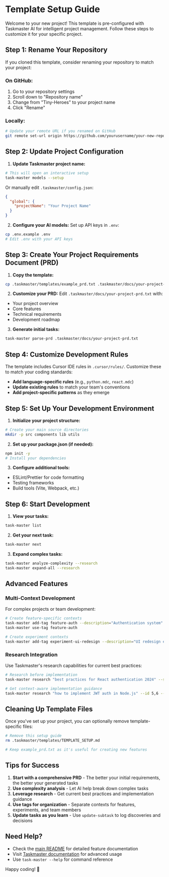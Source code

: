 # Template Setup Guide

Welcome to your new project! This template is pre-configured with Taskmaster AI for intelligent project management. Follow these steps to customize it for your specific project.

## Step 1: Rename Your Repository

If you cloned this template, consider renaming your repository to match your project:

### On GitHub:
1. Go to your repository settings
2. Scroll down to "Repository name"
3. Change from "Tiny-Heroes" to your project name
4. Click "Rename"

### Locally:
```bash
# Update your remote URL if you renamed on GitHub
git remote set-url origin https://github.com/yourusername/your-new-repo-name.git
```

## Step 2: Update Project Configuration

1. **Update Taskmaster project name:**
```bash
# This will open an interactive setup
task-master models --setup
```

Or manually edit `.taskmaster/config.json`:
```json
{
  "global": {
    "projectName": "Your Project Name"
  }
}
```

2. **Configure your AI models:**
Set up API keys in `.env`:
```bash
cp .env.example .env
# Edit .env with your API keys
```

## Step 3: Create Your Project Requirements Document (PRD)

1. **Copy the template:**
```bash
cp .taskmaster/templates/example_prd.txt .taskmaster/docs/your-project-prd.txt
```

2. **Customize your PRD:**
Edit `.taskmaster/docs/your-project-prd.txt` with:
- Your project overview
- Core features
- Technical requirements
- Development roadmap

3. **Generate initial tasks:**
```bash
task-master parse-prd .taskmaster/docs/your-project-prd.txt
```

## Step 4: Customize Development Rules

The template includes Cursor IDE rules in `.cursor/rules/`. Customize these to match your coding standards:

- **Add language-specific rules** (e.g., `python.mdc`, `react.mdc`)
- **Update existing rules** to match your team's conventions
- **Add project-specific patterns** as they emerge

## Step 5: Set Up Your Development Environment

1. **Initialize your project structure:**
```bash
# Create your main source directories
mkdir -p src components lib utils
```

2. **Set up your package.json (if needed):**
```bash
npm init -y
# Install your dependencies
```

3. **Configure additional tools:**
- ESLint/Prettier for code formatting
- Testing frameworks
- Build tools (Vite, Webpack, etc.)

## Step 6: Start Development

1. **View your tasks:**
```bash
task-master list
```

2. **Get your next task:**
```bash
task-master next
```

3. **Expand complex tasks:**
```bash
task-master analyze-complexity --research
task-master expand-all --research
```

## Advanced Features

### Multi-Context Development

For complex projects or team development:

```bash
# Create feature-specific contexts
task-master add-tag feature-auth --description="Authentication system"
task-master use-tag feature-auth

# Create experiment contexts
task-master add-tag experiment-ui-redesign --description="UI redesign exploration"
```

### Research Integration

Use Taskmaster's research capabilities for current best practices:

```bash
# Research before implementation
task-master research "best practices for React authentication 2024" --save-to 5.2

# Get context-aware implementation guidance
task-master research "how to implement JWT auth in Node.js" --id 5,6 --tree
```

## Cleaning Up Template Files

Once you've set up your project, you can optionally remove template-specific files:

```bash
# Remove this setup guide
rm .taskmaster/templates/TEMPLATE_SETUP.md

# Keep example_prd.txt as it's useful for creating new features
```

## Tips for Success

1. **Start with a comprehensive PRD** - The better your initial requirements, the better your generated tasks
2. **Use complexity analysis** - Let AI help break down complex tasks
3. **Leverage research** - Get current best practices and implementation guidance
4. **Use tags for organization** - Separate contexts for features, experiments, and team members
5. **Update tasks as you learn** - Use `update-subtask` to log discoveries and decisions

## Need Help?

- Check the [main README](../README.md) for detailed feature documentation
- Visit [Taskmaster documentation](https://github.com/taskmaster-ai/taskmaster) for advanced usage
- Use `task-master --help` for command reference

Happy coding! 🚀 